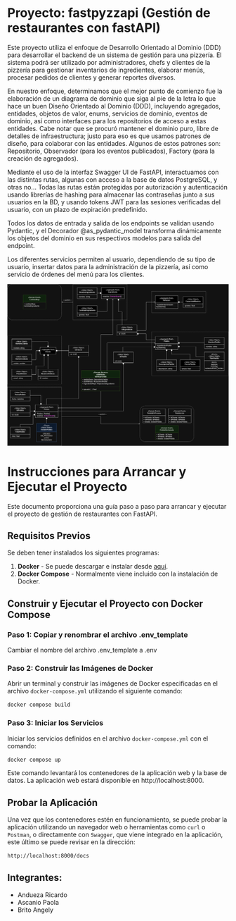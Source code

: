 # Proyecto: fastpyzzapi (Gestión de restaurantes con fastAPI)

Este proyecto utiliza el enfoque de Desarrollo Orientado al Dominio (DDD) para desarrollar el backend de un sistema de gestión para una pizzería. El sistema podrá ser utilizado por administradores, chefs y clientes de la pizzería para gestionar inventarios de ingredientes, elaborar menús, procesar pedidos de clientes y generar reportes diversos.

En nuestro enfoque, determinamos que el mejor punto de comienzo fue la elaboración de un diagrama de dominio que siga al pie de la letra lo que hace un buen Diseño Orientado al Dominio (DDD), incluyendo agregados, entidades, objetos de valor, enums, servicios de dominio, eventos de dominio, así como interfaces para los repositorios de acceso a estas entidades. Cabe notar que se procuró mantener el dominio puro, libre de detalles de infraestructura; justo para eso es que usamos patrones de diseño, para colaborar con las entidades. Algunos de estos patrones son: Repositorio, Observador (para los eventos publicados), Factory (para la creación de agregados).

Mediante el uso de la interfaz Swagger UI de FastAPI, interactuamos con las distintas rutas, algunas con acceso a la base de datos PostgreSQL, y otras no... Todas las rutas están protegidas por autorización y autenticación usando librerías de hashing para almacenar las contraseñas junto a sus usuarios en la BD, y usando tokens JWT para las sesiones verificadas del usuario, con un plazo de expiración predefinido.

Todos los datos de entrada y salida de los endpoints se validan usando Pydantic, y el Decorador @as_pydantic_model transforma dinámicamente los objetos del dominio en sus respectivos modelos para salida del endpoint.

Los diferentes servicios permiten al usuario, dependiendo de su tipo de usuario, insertar datos para la administración de la pizzería, así como servicio de órdenes del menú para los clientes.

![alt text](<Diagrama Dominio Python.drawio.png>)


# Instrucciones para Arrancar y Ejecutar el Proyecto

Este documento proporciona una guía paso a paso para arrancar y ejecutar el proyecto de gestión de restaurantes con FastAPI.

## Requisitos Previos

Se deben tener instalados los siguientes programas:

1. **Docker** - Se puede descargar e instalar desde [aquí](https://www.docker.com/get-started).
2. **Docker Compose** - Normalmente viene incluido con la instalación de Docker.

## Construir y Ejecutar el Proyecto con Docker Compose

### Paso 1: Copiar y renombrar el archivo .env_template
Cambiar el nombre del archivo .env_template a .env

### Paso 2: Construir las Imágenes de Docker
Abrir un terminal y construir las imágenes de Docker especificadas en el archivo `docker-compose.yml` utilizando el siguiente comando:
```bash
docker compose build
```
### Paso 3: Iniciar los Servicios
Iniciar los servicios definidos en el archivo `docker-compose.yml` con el comando:
```bash
docker compose up
```
Este comando levantará los contenedores de la aplicación web y la base de datos. La aplicación web estará disponible en http://localhost:8000.

## Probar la Aplicación
Una vez que los contenedores estén en funcionamiento, se puede probar la aplicación utilizando un navegador web o herramientas como `curl` o `Postman`, o directamente con `Swagger`, que viene integrado en la aplicación, este último se puede revisar en la dirección:
```bash
http://localhost:8000/docs
```

## Integrantes:
* Andueza Ricardo
* Ascanio Paola
* Brito Angely
